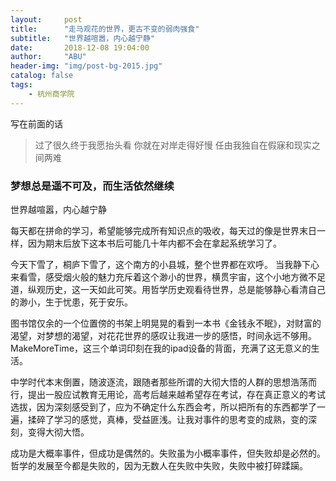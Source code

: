 ```yaml
---
layout:     post
title:      "走马观花的世界，更古不变的弱肉强食"
subtitle:   "世界越喧嚣，内心越宁静"
date:       2018-12-08 19:04:00
author:     "ABU"
header-img: "img/post-bg-2015.jpg"
catalog: false
tags:
    - 杭州商学院
---
```


写在前面的话
>过了很久终于我愿抬头看
>你就在对岸走得好慢
>任由我独自在假寐和现实之间两难

### 梦想总是遥不可及，而生活依然继续
世界越喧嚣，内心越宁静

每天都在拼命的学习，希望能够完成所有知识点的吸收，每天过的像是世界末日一样，因为期末后放下这本书后可能几十年内都不会在拿起系统学习了。

今天下雪了，桐庐下雪了，这个南方的小县城，整个世界都在欢呼。
当我静下心来看雪，感受烟火般的魅力充斥着这个渺小的世界，横贯宇宙，这个小地方微不足道，纵观历史，这一天如此可笑。用哲学历史观看待世界，总是能够静心看清自己的渺小，生于忧患，死于安乐。

图书馆仅余的一个位置傍的书架上明晃晃的看到一本书《金钱永不眠》，对财富的渴望，对梦想的渴望，对花花世界的感叹让我进一步的感悟，时间永远不够用。MakeMoreTime，这三个单词印刻在我的ipad设备的背面，充满了这无意义的生活。

中学时代本末倒置，随波逐流，跟随者那些所谓的大彻大悟的人群的思想浩荡而行，提出一股应试教育无用论，高考后越来越希望存在考试，存在真正意义的考试选拔，因为深刻感受到了，应为不确定什么东西会考，所以把所有的东西都学了一遍，揉碎了学习的感觉，真棒，受益匪浅。让我对事件的思考变的成熟，变的深刻，变得大彻大悟。

成功是大概率事件，但成功是偶然的。失败虽为小概率事件，但失败却是必然的。哲学的发展至今都是失败的，因为无数人在失败中失败，失败中被打碎蹂躏。